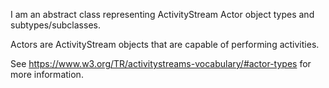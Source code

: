 I am an abstract class representing ActivityStream Actor object types and subtypes/subclasses. 

Actors are ActivityStream objects that are capable of performing activities.

See https://www.w3.org/TR/activitystreams-vocabulary/#actor-types for more information.